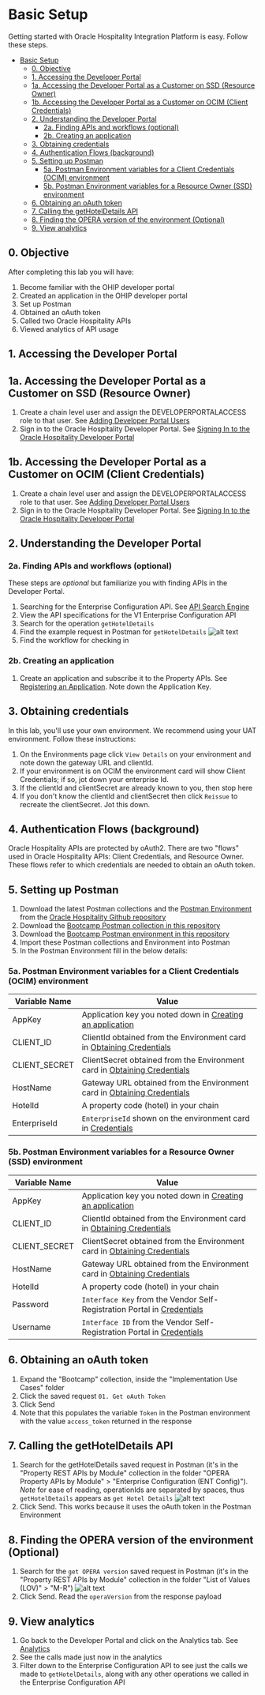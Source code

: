# Basic Setup

Getting started with Oracle Hospitality Integration Platform is easy.  Follow these steps.

- [Basic Setup](#basic-setup)
  - [0. Objective](#0-objective)
  - [1. Accessing the Developer Portal](#1-accessing-the-developer-portal)
  - [1a. Accessing the Developer Portal as a Customer on SSD (Resource Owner)](#1a-accessing-the-developer-portal-as-a-customer-on-ssd-resource-owner)
  - [1b. Accessing the Developer Portal as a Customer on OCIM (Client Credentials)](#1b-accessing-the-developer-portal-as-a-customer-on-ocim-client-credentials)
  - [2. Understanding the Developer Portal](#2-understanding-the-developer-portal)
    - [2a. Finding APIs and workflows (optional)](#2a-finding-apis-and-workflows-optional)
    - [2b. Creating an application](#2b-creating-an-application)
  - [3. Obtaining credentials](#3-obtaining-credentials)
  - [4. Authentication Flows (background)](#4-authentication-flows-background)
  - [5. Setting up Postman](#5-setting-up-postman)
    - [5a. Postman Environment variables for a Client Credentials (OCIM) environment](#5a-postman-environment-variables-for-a-client-credentials-ocim-environment)
    - [5b. Postman Environment variables for a Resource Owner (SSD) environment](#5b-postman-environment-variables-for-a-resource-owner-ssd-environment)
  - [6. Obtaining an oAuth token](#6-obtaining-an-oauth-token)
  - [7. Calling the getHotelDetails API](#7-calling-the-gethoteldetails-api)
  - [8. Finding the OPERA version of the environment (Optional)](#8-finding-the-opera-version-of-the-environment-optional)
  - [9. View analytics](#9-view-analytics)

## 0. Objective

After completing this lab you will have:

1. Become familiar with the OHIP developer portal
2. Created an application in the OHIP developer portal
3. Set up Postman
4. Obtained an oAuth token
5. Called two Oracle Hospitality APIs
6. Viewed analytics of API usage

## 1. Accessing the Developer Portal

## 1a. Accessing the Developer Portal as a Customer on SSD (Resource Owner)

1. Create a chain level user and assign the DEVELOPERPORTALACCESS role to that user.  See [Adding Developer Portal Users](https://docs.oracle.com/en/industries/hospitality/integration-platform/ohipu/t_users_adding_customers.htm)
2. Sign in to the Oracle Hospitality Developer Portal.  See [Signing In to the Oracle Hospitality Developer Portal](https://docs.oracle.com/en/industries/hospitality/integration-platform/ohipu/t_signing_in_to_the_developer_portal-01.htm)

## 1b. Accessing the Developer Portal as a Customer on OCIM (Client Credentials)

1. Create a chain level user and assign the DEVELOPERPORTALACCESS role to that user.  See [Adding Developer Portal Users](https://docs.oracle.com/en/industries/hospitality/integration-platform/ohipu/t_users_adding_customers_ocim.htm)
2. Sign in to the Oracle Hospitality Developer Portal.  See [Signing In to the Oracle Hospitality Developer Portal](https://docs.oracle.com/en/industries/hospitality/integration-platform/ohipu/t_signing_in_to_the_developer_portal_ocim.htm)

## 2. Understanding the Developer Portal

### 2a. Finding APIs and workflows (optional)

These steps are *optional* but familiarize you with finding APIs in the Developer Portal.

1. Searching for the Enterprise Configuration API.  See [API Search Engine](https://docs.oracle.com/en/industries/hospitality/integration-platform/ohipu/ch_discover_and_subscribe_to_APIs.htm#OHIPU-APISearchEngine-3C569607)
2. View the API specifications for the V1 Enterprise Configuration API
3. Search for the operation `getHotelDetails`
4. Find the example request in Postman for `getHotelDetails` ![alt text](images/getting_started_2_4.png "screenshot of Oracle Hospitality Integration Platform developer portal searching for getHotelDetails highlighting the method to get to the Postman sample")
5. Find the workflow for checking in

### 2b. Creating an application

1. Create an application and subscribe it to the Property APIs.  See [Registering an Application](https://docs.oracle.com/en/industries/hospitality/integration-platform/ohipu/c_register_and_manage_applications.htm#OHIPU-CreatingAnApplication-D59E4A5D).  Note down the Application Key.

## 3. Obtaining credentials

In this lab, you'll use your own environment.  We recommend using your UAT environment.  Follow these instructions:

1. On the Environments page click `View Details` on your environment and note down the gateway URL and clientId.
2. If your environment is on OCIM the environment card will show Client Credentials; if so, jot down your enterprise Id.
3. If the clientId and clientSecret are already known to you, then stop here
4. If you don't know the clientId and clientSecret then click `Reissue` to recreate the clientSecret.  Jot this down.

## 4. Authentication Flows (background)

Oracle Hospitality APIs are protected by oAuth2.  There are two "flows" used in Oracle Hospitality APIs: Client Credentials, and Resource Owner.  These flows refer to which credentials are needed to obtain an oAuth token.

## 5. Setting up Postman

1. Download the latest Postman collections and the [Postman Environment](https://github.com/oracle/hospitality-api-docs/blob/main/postman-collections/oracle-hospitality-property.postman_environment.json) from the [Oracle Hospitality Github repository](https://github.com/oracle/hospitality-api-docs/tree/main/postman-collections)
2. Download the [Bootcamp Postman collection in this repository](Bootcamp.postman_collection.json)
3. Download the [Bootcamp Postman environment in this repository](Bootcamp.postman_environment.json)
4. Import these Postman collections and Environment into Postman
5. In the Postman Environment fill in the below details:

### 5a. Postman Environment variables for a Client Credentials (OCIM) environment

| **Variable Name** | **Value** |
| --- | --- |
| AppKey | Application key you noted down in [Creating an application](#2b-creating-an-application) |
| CLIENT_ID | ClientId obtained from the Environment card in [Obtaining Credentials](#3-obtaining-credentials) |
| CLIENT_SECRET | ClientSecret obtained from the Environment card in [Obtaining Credentials](#3-obtaining-credentials) |
| HostName | Gateway URL obtained from the Environment card in [Obtaining Credentials](#3-obtaining-credentials) |
| HotelId | A property code (hotel) in your chain |
| EnterpriseId | `EnterpriseId` shown on the environment card in [Credentials](#3-obtaining-credentials) |

### 5b. Postman Environment variables for a Resource Owner (SSD) environment

| **Variable Name** | **Value** |
| --- | --- |
| AppKey | Application key you noted down in [Creating an application](#2b-creating-an-application) |
| CLIENT_ID | ClientId obtained from the Environment card in [Obtaining Credentials](#3-obtaining-credentials) |
| CLIENT_SECRET | ClientSecret obtained from the Environment card in [Obtaining Credentials](#3-obtaining-credentials) |
| HostName | Gateway URL obtained from the Environment card in [Obtaining Credentials](#3-obtaining-credentials) |
| HotelId | A property code (hotel) in your chain |
| Password | `Interface Key` from the Vendor Self-Registration Portal in [Credentials](#3-obtaining-credentials) |
| Username | `Interface ID` from the Vendor Self-Registration Portal in [Credentials](#3-obtaining-credentials) |

## 6. Obtaining an oAuth token

1. Expand the "Bootcamp" collection, inside the "Implementation Use Cases" folder
2. Click the saved request `01. Get oAuth Token`
3. Click Send
4. Note that this populates the variable `Token` in the Postman environment with the value `access_token` returned in the response

## 7. Calling the getHotelDetails API

1. Search for the getHotelDetails saved request in Postman (it's in the "Property REST APIs by Module" collection in the folder "OPERA Property APIs by Module" > "Enterprise Configuration (ENT Config)").  *Note* for ease of reading, operationIds are separated by spaces, thus `getHotelDetails` appears as `get Hotel Details` ![alt text](images/getting_started_7_1.png "Searching for get Hotel Details in the Postman collections")
2. Click Send.  This works because it uses the oAuth token in the Postman Environment

## 8. Finding the OPERA version of the environment (Optional)

1. Search for the `get OPERA version` saved request in Postman (it's in the "Property REST APIs by Module" collection in the folder "List of Values (LOV)" > "M-R") ![alt text](images/getting_started_8_1.png "Searching for get OPERA version in the Postman collections")
2. Click Send.  Read the `operaVersion` from the response payload

## 9. View analytics

1. Go back to the Developer Portal and click on the Analytics tab.  See [Analytics](https://docs.oracle.com/en/industries/hospitality/integration-platform/ohipu/c_analytics.htm#OHIPU-Analytics-EC725F0D)
2. See the calls made just now in the analytics
3. Filter down to the Enterprise Configuration API to see just the calls we made to `getHotelDetails`, along with any other operations we called in the Enterprise Configuration API
